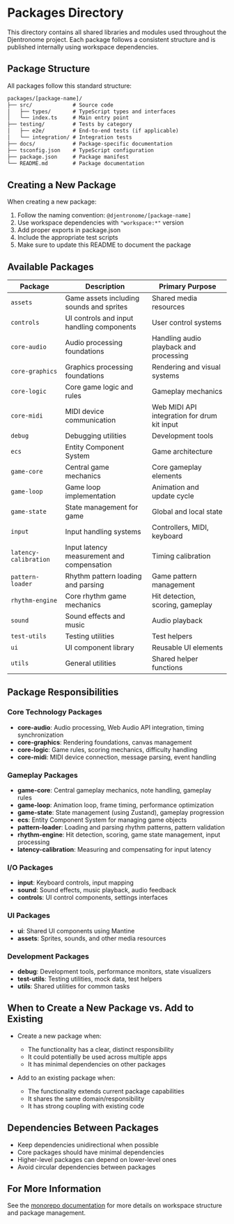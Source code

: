 # Packages Directory

This directory contains all shared libraries and modules used throughout the Djentronome project. Each package follows a consistent structure and is published internally using workspace dependencies.

## Package Structure

All packages follow this standard structure:
```txt
packages/[package-name]/
├── src/             # Source code
│   ├── types/       # TypeScript types and interfaces
│   └── index.ts     # Main entry point
├── testing/         # Tests by category
│   ├── e2e/         # End-to-end tests (if applicable)
│   └── integration/ # Integration tests
├── docs/            # Package-specific documentation
├── tsconfig.json    # TypeScript configuration
├── package.json     # Package manifest
└── README.md        # Package documentation
```

## Creating a New Package

When creating a new package:

1. Follow the naming convention: `@djentronome/[package-name]`
2. Use workspace dependencies with `"workspace:*"` version
3. Add proper exports in package.json
4. Include the appropriate test scripts
5. Make sure to update this README to document the package

## Available Packages

| Package | Description | Primary Purpose |
|---------|-------------|-----------------|
| `assets` | Game assets including sounds and sprites | Shared media resources |
| `controls` | UI controls and input handling components | User control systems |
| `core-audio` | Audio processing foundations | Handling audio playback and processing |
| `core-graphics` | Graphics processing foundations | Rendering and visual systems |
| `core-logic` | Core game logic and rules | Gameplay mechanics |
| `core-midi` | MIDI device communication | Web MIDI API integration for drum kit input |
| `debug` | Debugging utilities | Development tools |
| `ecs` | Entity Component System | Game architecture |
| `game-core` | Central game mechanics | Core gameplay elements |
| `game-loop` | Game loop implementation | Animation and update cycle |
| `game-state` | State management for game | Global and local state |
| `input` | Input handling systems | Controllers, MIDI, keyboard |
| `latency-calibration` | Input latency measurement and compensation | Timing calibration |
| `pattern-loader` | Rhythm pattern loading and parsing | Game pattern management |
| `rhythm-engine` | Core rhythm game mechanics | Hit detection, scoring, gameplay |
| `sound` | Sound effects and music | Audio playback |
| `test-utils` | Testing utilities | Test helpers |
| `ui` | UI component library | Reusable UI elements |
| `utils` | General utilities | Shared helper functions |

## Package Responsibilities

### Core Technology Packages
- **core-audio**: Audio processing, Web Audio API integration, timing synchronization
- **core-graphics**: Rendering foundations, canvas management
- **core-logic**: Game rules, scoring mechanics, difficulty handling
- **core-midi**: MIDI device connection, message parsing, event handling

### Gameplay Packages
- **game-core**: Central gameplay mechanics, note handling, gameplay rules
- **game-loop**: Animation loop, frame timing, performance optimization
- **game-state**: State management (using Zustand), gameplay progression
- **ecs**: Entity Component System for managing game objects
- **pattern-loader**: Loading and parsing rhythm patterns, pattern validation
- **rhythm-engine**: Hit detection, scoring, game state management, input processing
- **latency-calibration**: Measuring and compensating for input latency

### I/O Packages
- **input**: Keyboard controls, input mapping
- **sound**: Sound effects, music playback, audio feedback
- **controls**: UI control components, settings interfaces

### UI Packages
- **ui**: Shared UI components using Mantine
- **assets**: Sprites, sounds, and other media resources

### Development Packages
- **debug**: Development tools, performance monitors, state visualizers
- **test-utils**: Testing utilities, mock data, test helpers
- **utils**: Shared utilities for common tasks

## When to Create a New Package vs. Add to Existing

- Create a new package when:
  - The functionality has a clear, distinct responsibility
  - It could potentially be used across multiple apps
  - It has minimal dependencies on other packages
  
- Add to an existing package when:
  - The functionality extends current package capabilities
  - It shares the same domain/responsibility
  - It has strong coupling with existing code

## Dependencies Between Packages

- Keep dependencies unidirectional when possible
- Core packages should have minimal dependencies
- Higher-level packages can depend on lower-level ones
- Avoid circular dependencies between packages

## For More Information

See the [monorepo documentation](../../docs/monorepo.md) for more details on workspace structure and package management.
